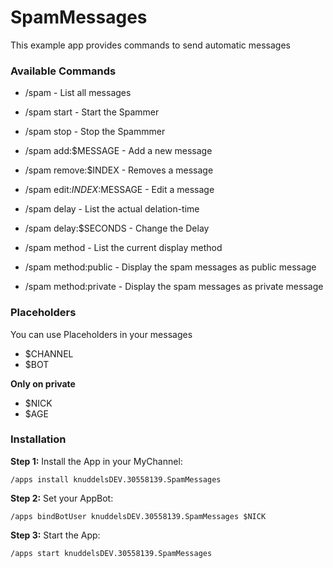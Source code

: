 # SpamMessages

This example app provides commands to send automatic messages

### Available Commands
* /spam   - List all messages
* /spam start - Start the Spammer
* /spam stop - Stop the Spammmer

* /spam add:$MESSAGE - Add a new message
* /spam remove:$INDEX - Removes a message
* /spam edit:$INDEX:$MESSAGE - Edit a message

* /spam delay - List the actual delation-time
* /spam delay:$SECONDS - Change the Delay

* /spam method - List the current display method
* /spam method:public - Display the spam messages as public message
* /spam method:private - Display the spam messages as private message

### Placeholders

You can use Placeholders in your messages

* $CHANNEL
* $BOT

**Only on private**
* $NICK
* $AGE

### Installation

**Step 1:** Install the App in your MyChannel:
```
/apps install knuddelsDEV.30558139.SpamMessages
```
**Step 2:** Set your AppBot:
```
/apps bindBotUser knuddelsDEV.30558139.SpamMessages $NICK
```
**Step 3:** Start the App:
```
/apps start knuddelsDEV.30558139.SpamMessages
```
